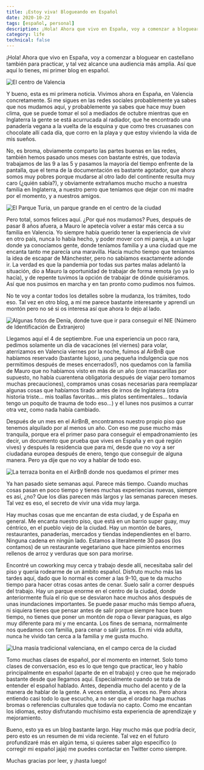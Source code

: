 ```yaml
---
title: ¡Estoy viva! Blogueando en Español
date: 2020-10-22
tags: [español, personal]
description: ¡Hola! Ahora que vivo en España, voy a comenzar a bloguear en castellano también. Esto es mi primer blog, espero que os guste (¡y que entendéis mi español malo!)
category: life
technical: false
---
```


¡Hola! Ahora que vivo en España, voy a comenzar a bloguear en castellano también para practicar, y tal vez alcance una audiencia más amplia. Así que aquí lo tienes, mi primer blog en español.

![El centro de Valencia](./img/centro.png)

Y bueno, esta es mi primera noticia. Vivimos ahora en España, en Valencia concretamente. Si me sigues en las redes sociales probablemente ya sabes que nos mudamos aquí, y probablemente ya sabes que hace muy buen clima, que se puede tomar el sol a mediados de octubre mientras que en Inglaterra la gente se está acurrucada al radiador, que he encontrado una panadería vegana a la vuelta de la esquina y que como tres cruasanes con chocolate allí cada día, que corro en la playa y que estoy viviendo la vida de mis sueños.

No, es broma, obviamente comparto las partes buenas en las redes, también hemos pasado unos meses con bastante estrés, que todavía trabajamos de las 9 a las 5 y pasamos la mayoría del tiempo enfrente de la pantalla, que el tema de la documentación es bastante agotador, que ahora somos muy pobres porque mudarse al otro lado del continente resulta muy caro (¿quién sabía?), y obviamente extrañamos mucho mucho a nuestra familia en Inglaterra, a nuestro perro que teníamos que dejar con mi madre por el momento, y a nuestros amigos.

![El Parque Turia, un parque grande en el centro de la ciudad](./img/parque_turia.png)

Pero total, somos felices aquí. ¿Por qué nos mudamos? Pues, después de pasar 8 años afuera, a Mauro le apetecía volver a estar más cerca a su familia en Valencia. Yo siempre había querido tener la experiencia de vivir en otro país, nunca lo había hecho, y poder mover con mi pareja, a un lugar donde ya conocíamos gente, donde teníamos familia y a una ciudad que me encanta tanto me parecía una maravilla. Hacía mucho tiempo que teníamos la idea de escapar de Mánchester, pero no sabíamos exactamente adonde ir. La verdad es que la pandemia por todas sus partes malas adelantó la situación, dio a Mauro la oportunidad de trabajar de forma remota (yo ya lo hacía), y de repente tuvimos la opción de trabajar de dónde quisiéramos. Así que nos pusimos en marcha y en tan pronto como pudimos nos fuimos.

No te voy a contar todos los detalles sobre la mudanza, los trámites, todo eso. Tal vez en otro blog, a mí me parece bastante interesante y aprendí un montón pero no sé si os interesa así que ahora lo dejo al lado.

![Algunas fotos de Denía, donde tuve que ir para conseguir el NIE (Número de Identificación de Extranjero)](./img/denia.png)

Llegamos aquí el 4 de septiembre. Fue una experiencia un poco rara, pedimos solamente un día de vacaciones (el viernes) para volar, aterrizamos en Valencia viernes por la noche, fuimos al AirBnB que habíamos reservado (bastante lujoso, ¡una pequeña indulgencia que nos permitimos después de meses encerrados!), nos quedamos con la familia de Mauro que no habíamos visto en más de un año (con mascarillas por supuesto, no había cuarentena obligatoria después de viajar pero tomamos muchas precauciones), compramos unas cosas necesarias para reemplazar algunas cosas que habíamos tirado antes de irnos de Inglaterra (otra historia triste… mis toallas favoritas… mis platos sentimentales… todavía tengo un poquito de trauma de todo eso…) y el lunes nos pusimos a currar otra vez, como nada había cambiado.

Después de un mes en el AirBnB, encontramos nuestro propio piso que tenemos alquilado por al menos un año. Con eso me puse mucho más tranquila, porque era el primer paso para conseguir el empadronamiento (es decir, un documento que prueba que vives en España y en qué región vives) y después la residencia que para mí, desde que no voy a ser ciudadana europea después de enero, tengo que conseguir de alguna manera. Pero ya dije que no voy a hablar de todo eso.

![La terraza bonita en el AirBnB donde nos quedamos el primer mes](./img/terraza.png)

Ya han pasado siete semanas aquí. Parece más tiempo. Cuando muchas cosas pasan en poco tiempo y tienes muchas experiencias nuevas, siempre es así, ¿no? Que los días parecen más largos y las semanas parecen meses. Tal vez es eso, el secreto de vivir una vida muy larga.

Hay muchas cosas que me encantan de esta ciudad, y de España en general. Me encanta nuestro piso, que está en un barrio super guay, muy céntrico, en el pueblo viejo de la ciudad. Hay un montón de bares, restaurantes, panaderías, mercados y tiendas independientes en el barro. Ninguna cadena en ningún lado. Estamos a literalmente 30 pasos (los contamos) de un restaurante vegetariano que hace pimientos enormes rellenos de arroz y verduras que son para morirse.

Encontré un coworking muy cerca y trabajo desde allí, necesitaba salir del piso y quería rodearme de un ámbito español. Disfruto mucho más las tardes aquí, dado que lo normal es comer a las 9-10, que te da mucho tiempo para hacer otras cosas antes de cenar. Suelo salir a correr después del trabajo. Hay un parque enorme en el centro de la ciudad, donde anteriormente fluía el río que se desviaron hace muchos años después de unas inundaciones importantes. Se puede pasar mucho más tiempo afuera, ni siquiera tienes que pensar antes de salir porque siempre hace buen tiempo, no tienes que poner un montón de ropa o llevar paraguas, es algo muy diferente para mí y me encanta. Los fines de semana, normalmente nos quedamos con familia, para cenar o salir juntos. En mi vida adulta, nunca he vivido tan cerca a la familia y me gusta mucho.

![Una masía tradicional valenciana, en el campo cerca de la ciudad](./img/masia_tradicional.png)

Tomo muchas clases de español, por el momento en internet. Solo tomo clases de conversación, eso es lo que tengo que practicar, leo y hablo principalmente en español (aparte de en el trabajo) y creo que he mejorado bastante desde que llegamos aquí. Especialmente cuando se trata de entender el español hablado. Antes, dependía mucho del acento y de la manera de hablar de la gente. A veces entendía, a veces no. Pero ahora entiendo casi todo lo que escucho, a no ser que el orador haga muchas bromas o referencias culturales que todavía no capto. Como me encantan los idiomas, estoy disfrutando muchísimo esta experiencia de aprendizaje y mejoramiento.

Bueno, esto ya es un blog bastante largo. Hay mucho más que podría decir, pero esto es un resumen de mi vida reciente. Tal vez en el futuro profundizaré más en algún tema, si quieres saber algo específico (o corregir mi español jaja) me puedes contactar en Twitter como siempre.

Muchas gracias por leer, y ¡hasta luego!

